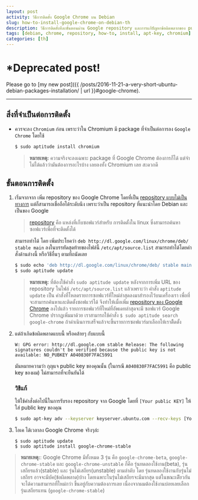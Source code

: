 ```yaml
---
layout: post
activity: วิธีการติดตั้ง Google Chrome บน Debian
slug: how-to-install-google-chrome-on-debian-th
description: วิธีการติดตั้งทีละขั้นตอนผ่าน Google repository และการแก้ปัญหาข้อผิดพลากของ public key ในการเพิ่ม repository ใหม่ 
tags: [debian, chrome, repository, how-to, install, apt-key, chromium]
categories: [th]
---
```


# *Deprecated post!
 
Please go to [my new post]({{ /posts/2016-11-21-a-very-short-ubuntu-debian-packages-installation/ | url }}#google-chrome). 

<hr>

## สิ่งที่จำเป็นต่อการติดตั้ง
- ควรจะลง `Chromium` ก่อน เพราะว่าใน Chromium มี package ที่จำเป็นต่อการลง `Google Chrome` โดยใช้

    ```bash
    $ sudo aptitude install chromium
    ```
    
    >  **หมายเหตุ:** ความจริงจะลงเฉพาะ package ที่ Google Chrome ต้องการก็ได้ แต่จำไม่ได้แล้วว่ามันต้องการอะไรบ้าง เลยลงทั้ง Chromium เลย สะดวกดี

## ขั้นตอนการติดตั้ง
1. เริ่มจากจาก เพิ่ม repository ของ Google Chrome โดยที่เป็น [repository แบบไม่เป็นทางการ](https://wiki.debian.org/UnofficialRepositories)  แต่ก็สามารถเชื่อถือได้ระดับนึง เพราะว่าเป็น repository ที่แนะนำโดย Debian และเป็นของ Google 

    > [repository](https://wiki.debian.org/DebianRepository) คือ แหล่งที่เก็บซอฟแวร์สำหรับ การติดตั้งใน linux ซึ่งสามารถค้นหาซอฟแวร์เพื่อที่จะติดตั้งได้

	สามารถทำได้ โดย เพิ่มประโยคว่า  `deb http://dl.google.com/linux/chrome/deb/ stable main` ลงในบรรทัดสุดท้ายของไฟล์นี้ `/etc/apt/source.list` สามารถทำได้โดยคำสั่งด้านล่างนี้ หรือวิธีอื่นๆ ตามที่ถนัดเลย

    ```bash
    $ sudo echo 'deb http://dl.google.com/linux/chrome/deb/ stable main' >> /etc/apt/source.list
    $ sudo aptitude update
    ```
    
    >  **หมายเหตุ:** ที่ต้องใช้คำสั่ง `sudo aptitude update` หลังจากการเพิ่ม URL ของ repository ในไฟล์ `/etc/apt/source.list` แล้วเพราะว่า คำสั่ง `aptitude update` เป็น คำสั่งที่โหลดรายการซอฟแวร์ที่ใหม่ล่าสุดลงมาสำรองไว้บนเครื่องเรา เพื่อที่จะสามารถค้นหาและติดตั้งซอฟแวร์ได้ จึงทำให้เมื่อเพิ่ม [repository ของ Google Chrome](http://dl.google.com/linux/chrome/deb/) ลงไปแล้ว รายการซอฟแวร์ที่ใหม่ที่อัพเดทล่าสุดจะมี ซอฟแวร์ Google Chrome ปรากฏเพิ่มมาด้วย เราสามารถใช้คำสั่ง `$ sudo aptitude search google-chrome` ถ้าดำเนินการเสร็จแล้วจะขึ้นรายการซอฟแวร์มาเลือกให้เราติืดตั้ง

2. แต่ถ้าเกิดข้อผิดพลาดแบบนี้ หรือคล้ายๆ กับแบบนี้

    ```
    W: GPG error: http://dl.google.com stable Release: The following signatures couldn't be verified because the public key is not available: NO_PUBKEY A040830F7FAC5991
    ```
    
    มันหมายความว่า กุญแจ public key ของคุณนั้น (ในกรณี `A040830F7FAC5991` คือ public key ของผม) ไม่สามารถที่จะยืนยันได้ 
    ### วิธีแก้
    ให้ใช้คำสั่งต่อไปนี้ในการรับรอง repository จาก Google โดยที่ `[Your public KEY]` ให้ใส่ public key ของคุณ
    
    ```bash
    $ sudo apt-key adv --keyserver keyserver.ubuntu.com --recv-keys [Your public KEY]
    ```

3. โอเค ได้เวลาลง Google Chrome จริงๆล่ะ

    ```
    $ sudo aptitude update
    $ sudo aptitude install google-chrome-stable
    ```
    
> **หมายเหตุ:**: Google Chrome มีทั้งหมด 3 รุ่น คือ `google-chrome-beta`, `google-chrome-stable` และ `google-chrome-unstable` ก็คือ รุ่นทดลองใช้งาน(beta), รุ่นเสถียรแล้ว(stable) และ รุ่นไม่เสถียร(unstable) ตามลำดับ โดย รุ่นทดลองใช้งานกับรุ่นไม่เสถียร อาจจะมีบัค(ข้อผิดพลาด)บ้าง โดยเฉพาะในรุ่นไม่เสถียรจะมีมากสุด แต่ในขณะเดีัยวกันจะได้ความสามารถที่ใหม่กว่า ขึ้นอยู่กับความต้องการเลย เนื่องจากผมต้องใช้งานบ่อยเลยเลือกรุ่นเสถียรแทน (`google-chrome-stable`)


